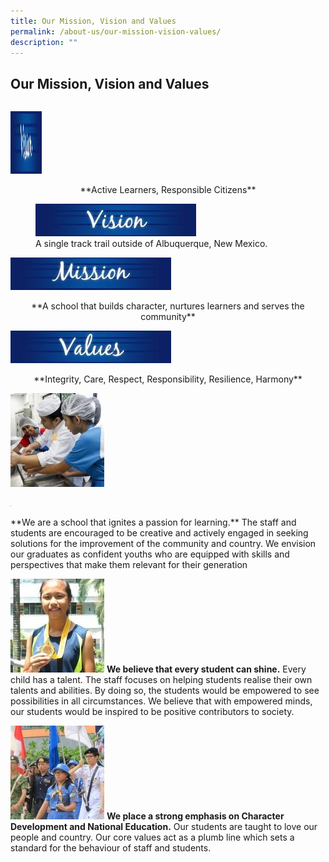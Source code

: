 ```yaml
---
title: Our Mission, Vision and Values
permalink: /about-us/our-mission-vision-values/
description: ""
---
```

## Our Mission, Vision and Values

```

```
<img src="/images/Aboutus/VMV1.jpg" width="50" height="100">
<p style="text-align:center">**Active Learners, Responsible Citizens**</p>

<figure>
        <img src="/images/Aboutus/VMV1.jpg"
             alt="Vision">
        <figcaption>A single track trail outside of Albuquerque, New Mexico.</figcaption>
    </figure>
		
		
![Mission](/images/Aboutus/VMV2.jpg)
<p style="text-align:center">**A school that builds character, nurtures learners and serves the community**</p>

![Values](/images/Aboutus/VMV3.jpg)
<p style="text-align:center">**Integrity, Care, Respect, Responsibility, Resilience, Harmony**</p>

![Passion for learning](/images/Aboutus/VMV4.jpg)
<p><img src="/images/Aboutus/VMV4.jpg" width="1" height="1" style="vertical-align:left"></p>
**We are a school that ignites a passion for learning.** The staff and students are encouraged to be creative and actively engaged in seeking solutions for the improvement of the community and country. We envision our graduates as confident youths who are equipped with skills and perspectives that make them relevant for their generation

![Every student can shine](/images/Aboutus/VMV5.jpg)
**We believe that every student can shine.** Every child has a talent. The staff focuses on helping students realise their own talents and abilities. By doing so, the students would be empowered to see possibilities in all circumstances. We believe that with empowered minds, our students would be inspired to be positive contributors to society.

![Character Development and National Education](/images/Aboutus/VMV6.jpg)
**We place a strong emphasis on Character Development and National Education.** Our students are taught to love our people and country. Our core values act as a plumb line which sets a standard for the behaviour of staff and students.